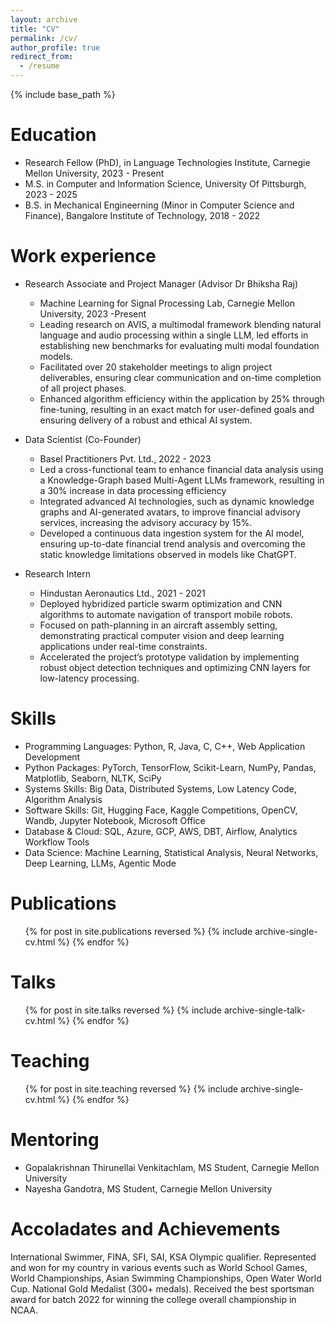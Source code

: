 ```yaml
---
layout: archive
title: "CV"
permalink: /cv/
author_profile: true
redirect_from:
  - /resume
---
```


{% include base_path %}

Education
======
* Research Fellow (PhD), in Language Technologies Institute, Carnegie Mellon University, 2023 - Present
* M.S. in Computer and Information Science, University Of Pittsburgh, 2023 - 2025
* B.S. in Mechanical Engineerning (Minor in Computer Science and Finance), Bangalore Institute of Technology, 2018 - 2022

Work experience
======
* Research Associate and Project Manager (Advisor Dr Bhiksha Raj) 
  * Machine Learning for Signal Processing Lab, Carnegie Mellon University, 2023 -Present
  * Leading research on AVIS, a multimodal framework blending natural language and audio processing within a single LLM, led efforts in establishing new benchmarks for evaluating multi modal foundation models.
  * Facilitated over 20 stakeholder meetings to align project deliverables, ensuring clear communication and on-time completion of all project phases.
  * Enhanced algorithm efficiency within the application by 25% through fine-tuning, resulting in an exact match for user-defined goals and ensuring delivery of a robust and ethical AI system.

* Data Scientist (Co-Founder) 
  * Basel Practitioners Pvt. Ltd., 2022 - 2023
  * Led a cross-functional team to enhance financial data analysis using a Knowledge-Graph based Multi-Agent LLMs framework, resulting in a 30% increase in data processing efficiency
  * Integrated advanced AI technologies, such as dynamic knowledge graphs and AI-generated avatars, to improve financial advisory services, increasing the advisory accuracy by 15%.
  * Developed a continuous data ingestion system for the AI model, ensuring up-to-date financial trend analysis and overcoming the static knowledge limitations observed in models like ChatGPT.

* Research Intern
  * Hindustan Aeronautics Ltd., 2021 - 2021
  * Deployed hybridized particle swarm optimization and CNN algorithms to automate navigation of transport mobile robots.
  * Focused on path-planning in an aircraft assembly setting, demonstrating practical computer vision and deep learning applications under real-time constraints.
  * Accelerated the project’s prototype validation by implementing robust object detection techniques and optimizing CNN layers for low-latency processing.


Skills
======
* Programming Languages: Python, R, Java, C, C++, Web Application Development
* Python Packages: PyTorch, TensorFlow, Scikit-Learn, NumPy, Pandas, Matplotlib, Seaborn, NLTK, SciPy
* Systems Skills: Big Data, Distributed Systems, Low Latency Code, Algorithm Analysis
* Software Skills: Git, Hugging Face, Kaggle Competitions, OpenCV, Wandb, Jupyter Notebook, Microsoft Office
* Database & Cloud: SQL, Azure, GCP, AWS, DBT, Airflow, Analytics Workflow Tools
* Data Science: Machine Learning, Statistical Analysis, Neural Networks, Deep Learning, LLMs, Agentic Mode

Publications
======
  <ul>{% for post in site.publications reversed %}
    {% include archive-single-cv.html %}
  {% endfor %}</ul>
  
Talks
======
  <ul>{% for post in site.talks reversed %}
    {% include archive-single-talk-cv.html  %}
  {% endfor %}</ul>
  
Teaching
======
  <ul>{% for post in site.teaching reversed %}
    {% include archive-single-cv.html %}
  {% endfor %}</ul>
  
Mentoring
======
* Gopalakrishnan Thirunellai Venkitachlam, MS Student, Carnegie Mellon University
* Nayesha Gandotra, MS Student, Carnegie Mellon University

Accoladates and Achievements
======
International Swimmer, FINA, SFI, SAI, KSA
Olympic qualifier. Represented and won for my country in various events such as World School Games, World Championships, Asian Swimming Championships, Open Water World Cup. National Gold Medalist (300+ medals). Received the best sportsman award for batch 2022 for winning the college overall championship in NCAA.
